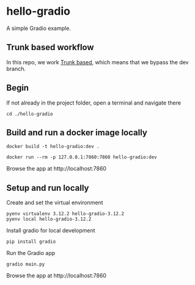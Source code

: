 # hello-gradio
A simple Gradio example.

## Trunk based workflow
In this repo, we work [Trunk based](https://www.toptal.com/software/trunk-based-development-git-flow), which means that we bypass the dev branch.

## Begin

If not already in the project folder, open a terminal and navigate there

    cd ./hello-gradio

## Build and run a docker image locally

    docker build -t hello-gradio:dev .

    docker run --rm -p 127.0.0.1:7860:7860 hello-gradio:dev

Browse the app at  http://localhost:7860

## Setup and run locally

Create and set the virtual environment

    pyenv virtualenv 3.12.2 hello-gradio-3.12.2
    pyenv local hello-gradio-3.12.2

Install gradio for local development

    pip install gradio

Run the Gradio app

    gradio main.py

Browse the app at  http://localhost:7860
